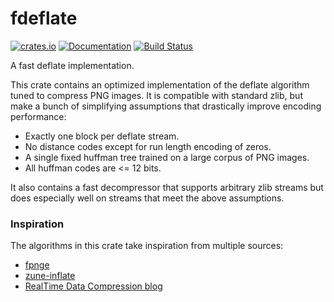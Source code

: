 # fdeflate

[![crates.io](https://img.shields.io/crates/v/fdeflate.svg)](https://crates.io/crates/fdeflate)
[![Documentation](https://docs.rs/fdeflate/badge.svg)](https://docs.rs/fdeflate)
[![Build Status](https://github.com/image-rs/fdeflate/workflows/Rust%20CI/badge.svg)](https://github.com/image-rs/fdeflate/actions)

A fast deflate implementation.

This crate contains an optimized implementation of the deflate algorithm tuned to compress PNG
images. It is compatible with standard zlib, but make a bunch of simplifying assumptions that
drastically improve encoding performance:

- Exactly one block per deflate stream.
- No distance codes except for run length encoding of zeros.
- A single fixed huffman tree trained on a large corpus of PNG images.
- All huffman codes are <= 12 bits.

It also contains a fast decompressor that supports arbitrary zlib streams but does especially
well on streams that meet the above assumptions.

### Inspiration

The algorithms in this crate take inspiration from multiple sources:
* [fpnge](https://github.com/veluca93/fpnge)
* [zune-inflate](https://github.com/etemesi254/zune-image/tree/main/zune-inflate)
* [RealTime Data Compression blog](https://fastcompression.blogspot.com/2015/10/huffman-revisited-part-4-multi-bytes.html)
